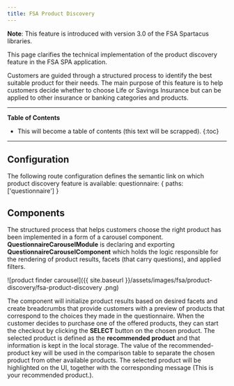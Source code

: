 ```yaml
---
title: FSA Product Discovery
---
```


**Note**: This feature is introduced with version 3.0 of the FSA Spartacus libraries.

This page clarifies the technical implementation of the product discovery feature in the FSA SPA application.

Customers are guided through a structured process to identify the best suitable product for their needs. The main purpose of this feature is to help customers decide whether to choose Life or Savings Insurance but can be applied to other insurance or banking categories and products. 

***

**Table of Contents**

- This will become a table of contents (this text will be scrapped).
{:toc}

***

## Configuration

The following route configuration defines the semantic link on which product discovery feature is available:
questionnaire: { paths: ['questionnaire'] }

## Components

The structured process that helps customers choose the right product has been implemented in a form of a carousel component. **QuestionnaireCarouselModule** is declaring and exporting **QuestionnaireCarouselComponent** which holds the logic responsible for the rendering of product results, facets (that carry questions), and applied filters.


![product finder carousel]({{ site.baseurl }}/assets/images/fsa/product-discovery/fsa-product-discovery
.png)


The component will initialize product results based on desired facets and create breadcrumbs that provide customers with a preview of products that correspond to the choices they made in the questionnaire. 
When the customer decides to purchase one of the offered products, they can start the checkout by clicking the **SELECT** button on the chosen product. The selected product is defined as the **recommended product** and that information is kept in the local storage. The value of the recommended-product key will be used in the comparison table to separate the chosen product from other available products. The selected product will be highlighted on the UI, together with the corresponding message (This is your recommended product.).




